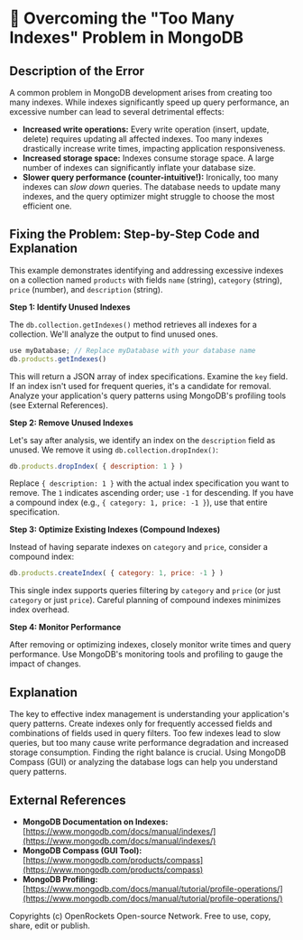 # 🐞 Overcoming the "Too Many Indexes" Problem in MongoDB


## Description of the Error

A common problem in MongoDB development arises from creating too many indexes. While indexes significantly speed up query performance, an excessive number can lead to several detrimental effects:

* **Increased write operations:** Every write operation (insert, update, delete) requires updating all affected indexes. Too many indexes drastically increase write times, impacting application responsiveness.
* **Increased storage space:** Indexes consume storage space.  A large number of indexes can significantly inflate your database size.
* **Slower query performance (counter-intuitive!):** Ironically, too many indexes can *slow down* queries.  The database needs to update many indexes, and the query optimizer might struggle to choose the most efficient one.


## Fixing the Problem: Step-by-Step Code and Explanation

This example demonstrates identifying and addressing excessive indexes on a collection named `products` with fields `name` (string), `category` (string), `price` (number), and `description` (string).

**Step 1: Identify Unused Indexes**

The `db.collection.getIndexes()` method retrieves all indexes for a collection.  We'll analyze the output to find unused ones.


```javascript
use myDatabase; // Replace myDatabase with your database name
db.products.getIndexes()
```

This will return a JSON array of index specifications. Examine the `key` field.  If an index isn't used for frequent queries, it's a candidate for removal.  Analyze your application's query patterns using MongoDB's profiling tools (see External References).

**Step 2: Remove Unused Indexes**

Let's say after analysis, we identify an index on the `description` field as unused.  We remove it using `db.collection.dropIndex()`:

```javascript
db.products.dropIndex( { description: 1 } )
```

Replace `{ description: 1 }` with the actual index specification you want to remove. The `1` indicates ascending order; use `-1` for descending.  If you have a compound index (e.g., `{ category: 1, price: -1 }`), use that entire specification.

**Step 3:  Optimize Existing Indexes (Compound Indexes)**

Instead of having separate indexes on `category` and `price`, consider a compound index:

```javascript
db.products.createIndex( { category: 1, price: -1 } )
```

This single index supports queries filtering by `category` and `price` (or just `category` or just `price`).  Careful planning of compound indexes minimizes index overhead.


**Step 4: Monitor Performance**

After removing or optimizing indexes, closely monitor write times and query performance. Use MongoDB's monitoring tools and profiling to gauge the impact of changes.


## Explanation

The key to effective index management is understanding your application's query patterns. Create indexes only for frequently accessed fields and combinations of fields used in query filters.  Too few indexes lead to slow queries, but too many cause write performance degradation and increased storage consumption. Finding the right balance is crucial. Using MongoDB Compass (GUI) or analyzing the database logs can help you understand query patterns.


## External References

* **MongoDB Documentation on Indexes:** [https://www.mongodb.com/docs/manual/indexes/](https://www.mongodb.com/docs/manual/indexes/)
* **MongoDB Compass (GUI Tool):** [https://www.mongodb.com/products/compass](https://www.mongodb.com/products/compass)
* **MongoDB Profiling:** [https://www.mongodb.com/docs/manual/tutorial/profile-operations/](https://www.mongodb.com/docs/manual/tutorial/profile-operations/)


Copyrights (c) OpenRockets Open-source Network. Free to use, copy, share, edit or publish.

